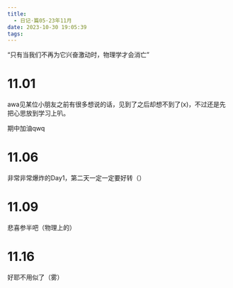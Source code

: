 ```yaml
---
title:
  - 日记·篇05·23年11月
date: 2023-10-30 19:05:39
tags:
---
```

“只有当我们不再为它兴奋激动时，物理学才会消亡”
<!--more-->
<h1>11.01</h1>
<p>awa见某位小朋友之前有很多想说的话，见到了之后却想不到了(x)，不过还是先把心思放到学习上叭。<p>
<p>期中加油qwq<p>
<h1>11.06</h1>
<p>非常非常爆炸的Day1，第二天一定一定要好转（）<p>
<h1>11.09</h1>
<p>悲喜参半吧（物理上的）<p>
<h1>11.16</h1>
<p>好耶不用似了（雾）<p>